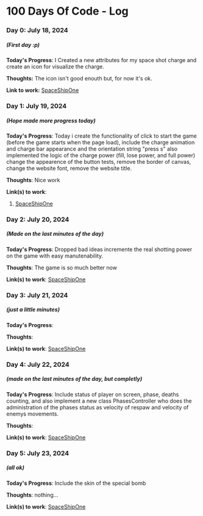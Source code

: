 # 100 Days Of Code - Log

### Day 0: July 18, 2024
##### (First day :p)

**Today's Progress**: I Created a new attributes for my space shot charge and create an icon for visualize the charge.

**Thoughts:** The icon isn't good enouth but, for now it's ok.

**Link to work:** [SpaceShipOne](https://github.com/LucasViniciusLima/space-ship-one)

### Day 1: July 19, 2024
##### (Hope made more progress today)

**Today's Progress**: Today i create the functionality of click to start the game (before the game starts when the page load), include the charge animation and charge bar appearance and the orientation string "press s" also implemented the logic of the charge power (fill, lose power, and full power) change the appearence of the button tests, remove the border of canvas, change the website font, remove the website title.

**Thoughts**: Nice work

**Link(s) to work**: 
1. [SpaceShipOne](https://github.com/LucasViniciusLima/space-ship-one)

### Day 2: July 20, 2024
##### (Made on the last minutes of the day)

**Today's Progress**: Dropped bad ideas incremente the real shotting power on the game with easy manutenability.

**Thoughts**: The game is so much better now

**Link(s) to work**: [SpaceShipOne](https://github.com/LucasViniciusLima/space-ship-one)

### Day 3: July 21, 2024
##### (just a little minutes)

**Today's Progress**: 

**Thoughts**: 

**Link(s) to work**: [SpaceShipOne](https://github.com/LucasViniciusLima/space-ship-one)

### Day 4: July 22, 2024
##### (made on the last minutes of the day, but completly)

**Today's Progress**: Include status of player on screen, phase, deaths counting, and also implement a new class PhasesController who does the administration of
the phases status as velocity of respaw and velocity of enemys movements.

**Thoughts**: 

**Link(s) to work**: [SpaceShipOne](https://github.com/LucasViniciusLima/space-ship-one)

### Day 5: July 23, 2024
##### (all ok)

**Today's Progress**: Include the skin of the special bomb

**Thoughts**: nothing...

**Link(s) to work**: [SpaceShipOne](https://github.com/LucasViniciusLima/space-ship-one)